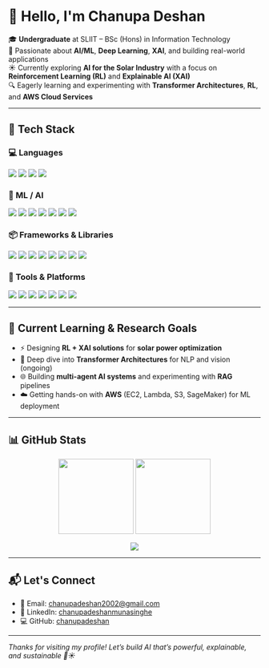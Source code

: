 # 👋 Hello, I'm Chanupa Deshan

🎓 **Undergraduate** at SLIIT – BSc (Hons) in Information Technology  
🧠 Passionate about **AI/ML**, **Deep Learning**, **XAI**, and building real-world applications  
☀️ Currently exploring **AI for the Solar Industry** with a focus on **Reinforcement Learning (RL)** and **Explainable AI (XAI)**  
🔍 Eagerly learning and experimenting with **Transformer Architectures**, **RL**, and **AWS Cloud Services**

---

## 🔧 Tech Stack

### 💻 Languages
<p>
  <img src="https://img.shields.io/badge/Python-3776AB?style=flat&logo=python&logoColor=white" />
  <img src="https://img.shields.io/badge/Java-ED8B00?style=flat&logo=openjdk&logoColor=white" />
  <img src="https://img.shields.io/badge/C++-00599C?style=flat&logo=cplusplus&logoColor=white" />
  <img src="https://img.shields.io/badge/R-276DC3?style=flat&logo=r&logoColor=white" />
</p>

### 🧠 ML / AI
<p>
  <img src="https://img.shields.io/badge/TensorFlow-FF6F00?style=flat&logo=tensorflow&logoColor=white" />
  <img src="https://img.shields.io/badge/PyTorch-EE4C2C?style=flat&logo=pytorch&logoColor=white" />
  <img src="https://img.shields.io/badge/Scikit--learn-F7931E?style=flat&logo=scikit-learn&logoColor=white" />
  <img src="https://img.shields.io/badge/OpenCV-5C3EE8?style=flat&logo=opencv&logoColor=white" />
  <img src="https://img.shields.io/badge/Transformers-FFB300?style=flat&logo=huggingface&logoColor=white" />
  <img src="https://img.shields.io/badge/YOLOv8-292929?style=flat&logo=darkreader&logoColor=white" />
  <img src="https://img.shields.io/badge/LoRA-800080?style=flat&logo=marketo&logoColor=white" />
</p>

### 📦 Frameworks & Libraries
<p>
  <img src="https://img.shields.io/badge/Keras-D00000?style=flat&logo=keras&logoColor=white" />
  <img src="https://img.shields.io/badge/Numpy-013243?style=flat&logo=numpy&logoColor=white" />
  <img src="https://img.shields.io/badge/pandas-150458?style=flat&logo=pandas&logoColor=white" />
  <img src="https://img.shields.io/badge/Matplotlib-2C5DA8?style=flat&logo=plotly&logoColor=white" />
  <img src="https://img.shields.io/badge/Seaborn-3B4D61?style=flat&logo=python&logoColor=white" />
  <img src="https://img.shields.io/badge/NLTK-4B8BBE?style=flat&logo=python&logoColor=white" />
  <img src="https://img.shields.io/badge/langchain-000000?style=flat&logo=langchain&logoColor=white" />
  <img src="https://img.shields.io/badge/crewAI-292929?style=flat&logo=abstract&logoColor=white" />
</p>

### 🧰 Tools & Platforms
<p>
  <img src="https://img.shields.io/badge/AWS-232F3E?style=flat&logo=amazon-aws&logoColor=white" />
  <img src="https://img.shields.io/badge/Streamlit-FF4B4B?style=flat&logo=streamlit&logoColor=white" />
  <img src="https://img.shields.io/badge/Flask-000000?style=flat&logo=flask&logoColor=white" />
  <img src="https://img.shields.io/badge/Jupyter-F37626?style=flat&logo=jupyter&logoColor=white" />
  <img src="https://img.shields.io/badge/Git-F05032?style=flat&logo=git&logoColor=white" />
  <img src="https://img.shields.io/badge/GitHub-181717?style=flat&logo=github&logoColor=white" />
  <img src="https://img.shields.io/badge/VSCode-007ACC?style=flat&logo=visual-studio-code&logoColor=white" />
</p>


---

## 🎯 Current Learning & Research Goals

- ⚡ Designing **RL + XAI solutions** for **solar power optimization**  
- 🤖 Deep dive into **Transformer Architectures** for NLP and vision (ongoing)  
- 🌐 Building **multi-agent AI systems** and experimenting with **RAG** pipelines  
- ☁️ Getting hands-on with **AWS** (EC2, Lambda, S3, SageMaker) for ML deployment

---

## 📊 GitHub Stats

<p align="center">
  <img src="https://github-readme-stats.vercel.app/api?username=chanupadeshan&show_icons=true&theme=tokyonight" height="150" />
  <img src="https://github-readme-stats.vercel.app/api/top-langs/?username=chanupadeshan&layout=compact&theme=tokyonight" height="150"/>
</p>

<p align="center">
  <img src="https://streak-stats.demolab.com?user=chanupadeshan&theme=tokyonight&hide_border=true" />
</p>

---

## 📬 Let's Connect

- 📧 Email: [chanupadeshan2002@gmail.com](mailto:chanupadeshan2002@gmail.com)  
- 💼 LinkedIn: [chanupadeshanmunasinghe](https://www.linkedin.com/in/chanupadeshanmunasinghe)  
- 💻 GitHub: [chanupadeshan](https://github.com/chanupadeshan)

---

_Thanks for visiting my profile! Let’s build AI that’s powerful, explainable, and sustainable 🌱☀️_
